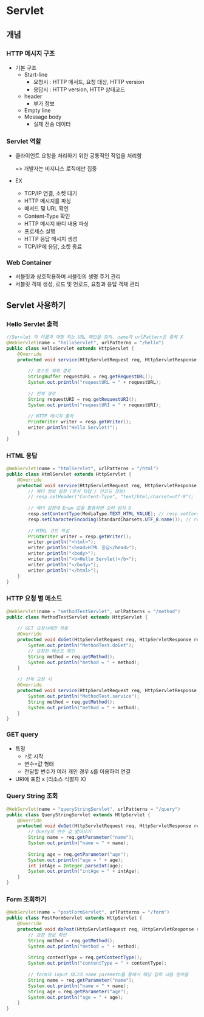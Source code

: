 # Servlet



## 개념



### HTTP 메시지 구조

- 기본 구조
  - Start-line
    - 요청시 : HTTP 메서드, 요청 대상, HTTP version
    - 응답시 : HTTP version, HTTP 상태코드
  - header
    - 부가 정보
  - Empty line
  - Message body
    - 실제 전송 데이터



### Servlet 역할

- 클라이언트 요청을 처리하기 위한 공통적인 작업을 처리함

  => 개발자는 비지니스 로직에만 집중

- EX

  - TCP/IP 연결, 소켓 대기 
  - HTTP 메시지를 파싱 
  - 메서드 및 URL 확인 
  - Content-Type 확인 
  - HTTP 메시지 바디 내용 파싱 
  - 프로세스 실행 
  - HTTP 응답 메시지 생성 
  - TCP/IP에 응답, 소켓 종료



### Web Container

- 서블릿과 상호작용하며 서블릿의 생명 주기 관리
- 서블릿 객체 생성, 로드 및 언로드, 요청과 응답 객체 관리





## Servlet 사용하기



### Hello Servlet 출력

```java
//Servlet 의 이름과 매핑 되는 URL 패턴을 정의. name과 urlPattern은 중복 X
@WebServlet(name = "helloServlet", urlPatterns = "/hello")
public class HelloServlet extends HttpServlet {
    @Override
    protected void service(HttpServletRequest req, HttpServletResponse resp) throws ServletException, IOException {
        
        // 호스트 제외 경로
        StringBuffer requestURL = req.getRequestURL();
        System.out.println("requestURL = " + requestURL);
        
        // 전체 경로
        String requestURI = req.getRequestURI();
        System.out.println("requestURI = " + requestURI);
       
        // HTTP 메시지 출력
        PrintWriter writer = resp.getWriter();
        writer.println("Hello Servlet!");
    }
}

```



### HTML 응답

```java
@WebServlet(name = "htmlServlet", urlPatterns = "/html")
public class HtmlServlet extends HttpServlet {
    @Override
    protected void service(HttpServletRequest req, HttpServletResponse resp) throws ServletException, IOException {
        // 헤더 정보 설정 (문서 타입 / 인코딩 정보)
        // resp.setHeader("Content-Type", "text/html;charset=utf-8");
        
        // 헤더 설정에 Enum 값을 활용하면 오타 방지 O
        resp.setContentType(MediaType.TEXT_HTML_VALUE); // resp.setContentType("text/html");
        resp.setCharacterEncoding(StandardCharsets.UTF_8.name()); // resp.setCharacterEncoding("utf-8");
        
        // HTML 코드 작성
        PrintWriter writer = resp.getWriter();
        writer.println("<html>");
        writer.println("<head>HTML 응답</head>");
        writer.println("<body>");
        writer.println("<b>Hello Servlet!</b>");
        writer.println("</body>");
        writer.println("</html>");
    }
}

```



### HTTP 요청 별 메소드

```java
@WebServlet(name = "methodTestServlet", urlPatterns = "/method")
public class MethodTestServlet extends HttpServlet {
    
    // GET 요청시에만 작동
    @Override
    protected void doGet(HttpServletRequest req, HttpServletResponse resp) throws ServletException, IOException {
        System.out.println("MethodTest.doGet");
        // 요청된 메소드 확인
        String method = req.getMethod();
        System.out.println("method = " + method);
    }
    
    // 전체 요청 시
    @Override
    protected void service(HttpServletRequest req, HttpServletResponse resp) throws ServletException, IOException {
        System.out.println("MethodTest.service");
        String method = req.getMethod();
        System.out.println("method = " + method);
    }
}
```



### GET query

- 특징
  - `?`로 시작
  - 변수=값 형태
  - 전달할 변수가 여러 개인 경우 `&`를 이용하여 연결
- URI에 포함 x (리소스 식별자 X)



### Query String 조회

```java
@WebServlet(name = "queryStringServlet", urlPatterns = "/query")
public class QueryStringServlet extends HttpServlet {
    @Override
    protected void doGet(HttpServletRequest req, HttpServletResponse resp) throws ServletException, IOException {
        // Query의 변수 값 받아오기
        String name = req.getParameter("name");
        System.out.println("name = " + name);
        
        String age = req.getParameter("age");
        System.out.println("age = " + age);
        int intAge = Integer.parseInt(age);
        System.out.println("intAge = " + intAge);
    }
}

```



### Form 조회하기

```java
@WebServlet(name = "postFormServlet", urlPatterns = "/form")
public class PostFormServlet extends HttpServlet {
    @Override
    protected void doPost(HttpServletRequest req, HttpServletResponse resp) throws ServletException, IOException {
        // 요청 정보 확인
        String method = req.getMethod();
        System.out.println("method = " + method);
        
        String contentType = req.getContentType();
        System.out.println("contentType = " + contentType);
        
        // form의 input 태그의 name paremetn를 통해서 해당 입력 내용 받아옴
        String name = req.getParameter("name");
        System.out.println("name = " + name);
        String age = req.getParameter("age");
        System.out.println("age = " + age);
    }
}
```


